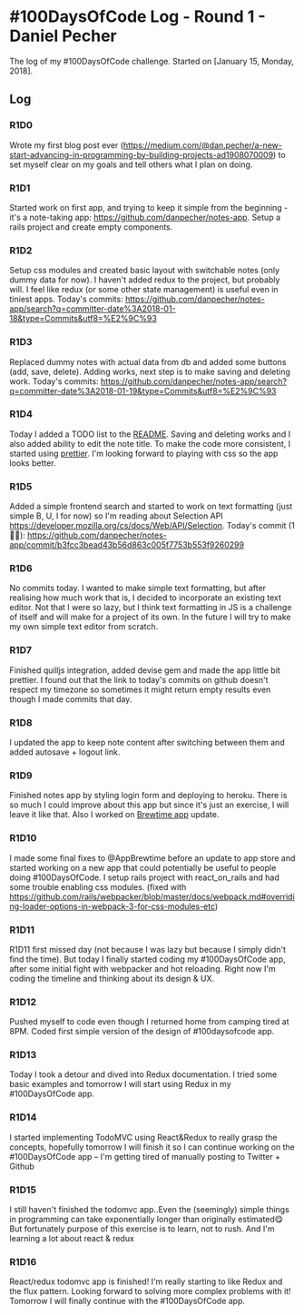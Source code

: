 # #100DaysOfCode Log - Round 1 - Daniel Pecher

The log of my #100DaysOfCode challenge. Started on [January 15, Monday, 2018].

## Log

### R1D0
Wrote my first blog post ever (https://medium.com/@dan.pecher/a-new-start-advancing-in-programming-by-building-projects-ad1908070009) to set myself clear on my goals and tell others what I plan on doing.

### R1D1
Started work on first app, and trying to keep it simple from the beginning - it's a note-taking app: https://github.com/danpecher/notes-app. Setup a rails project and create empty components.

### R1D2
Setup css modules and created basic layout with switchable notes (only dummy data for now). I haven't added redux to the project, but probably will. I feel like redux (or some other state management) is useful even in tiniest apps. Today's commits: https://github.com/danpecher/notes-app/search?q=committer-date%3A2018-01-18&type=Commits&utf8=%E2%9C%93

### R1D3
Replaced dummy notes with actual data from db and added some buttons (add, save, delete). Adding works, next step is to make saving and deleting work.
Today's commits: https://github.com/danpecher/notes-app/search?q=committer-date%3A2018-01-19&type=Commits&utf8=%E2%9C%93

### R1D4
Today I added a TODO list to the [README](https://github.com/danpecher/notes-app/blob/master/README.md). Saving and deleting works and I also added ability to edit the note title. To make the code more consistent, I started using [prettier](https://github.com/prettier/prettier). I'm looking forward to playing with css so the app looks better.

### R1D5
Added a simple frontend search and started to work on text formatting (just simple B, U, I for now) so I'm reading about Selection API https://developer.mozilla.org/cs/docs/Web/API/Selection.
Today's commit (1 🤷‍♂️): https://github.com/danpecher/notes-app/commit/b3fcc3bead43b56d863c005f7753b553f9260299

### R1D6
No commits today. I wanted to make simple text formatting, but after realising how much work that is, I decided to incorporate an existing text editor. Not that I were so lazy, but I think text formatting in JS is a challenge of itself and will make for a project of its own. In the future I will try to make my own simple text editor from scratch.

### R1D7
Finished quilljs integration, added devise gem and made the app little bit prettier.
I found out that the link to today's commits on github doesn't respect my timezone so sometimes it might return empty results even though I made commits that day. 

### R1D8
I updated the app to keep note content after switching between them and added autosave + logout link.

### R1D9
Finished notes app by styling login form and deploying to heroku. There is so much I could improve about this app but since it's just an exercise, I will leave it like that. Also I worked on [Brewtime app](https://brewtimeapp.com/) update.

### R1D10
I made some final fixes to @AppBrewtime before an update to app store and started working on a new app that could potentially be useful to people doing #100DaysOfCode. I setup rails project with react_on_rails and had some trouble enabling css modules. (fixed with https://github.com/rails/webpacker/blob/master/docs/webpack.md#overriding-loader-options-in-webpack-3-for-css-modules-etc)

### R1D11
R1D11 first missed day (not because I was lazy but because I simply didn't find the time). But today I finally started coding my #100DaysOfCode app, after some initial fight with webpacker and hot reloading. Right now I'm coding the timeline and thinking about its design & UX.

### R1D12
Pushed myself to code even though I returned home from camping tired at 8PM. Coded first simple version of the design of #100daysofcode app.

### R1D13
Today I took a detour and dived into Redux documentation. I tried some basic examples and tomorrow I will start using Redux in my #100DaysOfCode app.

### R1D14
I started implementing TodoMVC using React&Redux to really grasp the concepts, hopefully tomorrow I will finish it so I can continue working on the #100DaysOfCode app – I'm getting tired of manually posting to Twitter + Github

### R1D15
I still haven't finished the todomvc app..Even the (seemingly) simple things in programming can take exponentially longer than originally estimated😋 But fortunately purpose of this exercise is to learn, not to rush. And I'm learning a lot about react & redux

### R1D16
React/redux todomvc app is finished! I'm really starting to like Redux and the flux pattern. Looking forward to solving more complex problems with it! Tomorrow I will finally continue with the #100DaysOfCode app.
